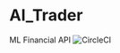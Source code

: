 # AI_Trader
ML Financial API
<img src="https://circleci.com/gh/Hortensie/AI_Trader/tree/master.svg?style=shield&circle-token=8a96709c8eec17bac9b188c40293a972df14c628" alt="CircleCI" />
